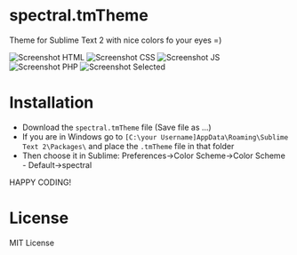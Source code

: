 spectral.tmTheme
=============

Theme for Sublime Text 2 with nice colors fo your eyes =)

![Screenshot HTML][1]
![Screenshot CSS][2]
![Screenshot JS][3]
![Screenshot PHP][4]
![Screenshot Selected][5]

Installation
===========

- Download the `spectral.tmTheme` file (Save file as ...)<br>
- If you are in Windows go to `[C:\your Username]AppData\Roaming\Sublime Text 2\Packages\` and place the `.tmTheme` file in that folder 
- Then choose it in Sublime:  Preferences->Color Scheme->Color Scheme - Default->spectral<br>

HAPPY CODING!

License
=========

MIT License

[1]: https://raw2.github.com/blackdaw/spectral.tmTheme/master/preview/prevHTML.png
[2]: https://raw2.github.com/blackdaw/spectral.tmTheme/master/preview/prevCSS.png
[3]: https://raw2.github.com/blackdaw/spectral.tmTheme/master/preview/prevJS.png
[4]: https://raw2.github.com/blackdaw/spectral.tmTheme/master/preview/prevPHP.png
[5]: https://raw2.github.com/blackdaw/spectral.tmTheme/master/preview/prevSEL.png
